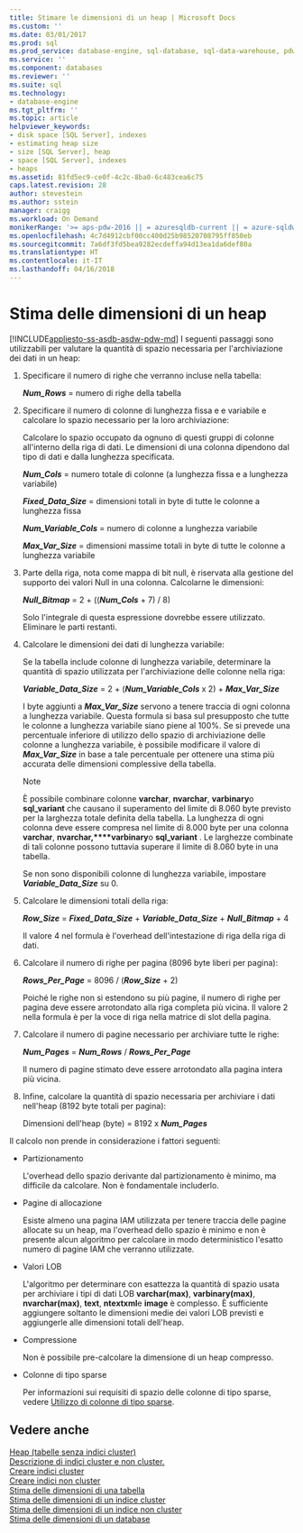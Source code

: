 ```yaml
---
title: Stimare le dimensioni di un heap | Microsoft Docs
ms.custom: ''
ms.date: 03/01/2017
ms.prod: sql
ms.prod_service: database-engine, sql-database, sql-data-warehouse, pdw
ms.service: ''
ms.component: databases
ms.reviewer: ''
ms.suite: sql
ms.technology:
- database-engine
ms.tgt_pltfrm: ''
ms.topic: article
helpviewer_keywords:
- disk space [SQL Server], indexes
- estimating heap size
- size [SQL Server], heap
- space [SQL Server], indexes
- heaps
ms.assetid: 81fd5ec9-ce0f-4c2c-8ba0-6c483cea6c75
caps.latest.revision: 28
author: stevestein
ms.author: sstein
manager: craigg
ms.workload: On Demand
monikerRange: '>= aps-pdw-2016 || = azuresqldb-current || = azure-sqldw-latest || >= sql-server-2016 || = sqlallproducts-allversions'
ms.openlocfilehash: 4c7d4912cbf00cc400d25b98520708795ff850eb
ms.sourcegitcommit: 7a6df3fd5bea9282ecdeffa94d13ea1da6def80a
ms.translationtype: HT
ms.contentlocale: it-IT
ms.lasthandoff: 04/16/2018
---
```

# <a name="estimate-the-size-of-a-heap"></a>Stima delle dimensioni di un heap
[!INCLUDE[appliesto-ss-asdb-asdw-pdw-md](../../includes/appliesto-ss-asdb-asdw-pdw-md.md)]
  I seguenti passaggi sono utilizzabili per valutare la quantità di spazio necessaria per l'archiviazione dei dati in un heap:  
  
1.  Specificare il numero di righe che verranno incluse nella tabella:  
  
     ***Num_Rows***  = numero di righe della tabella  
  
2.  Specificare il numero di colonne di lunghezza fissa e e variabile e calcolare lo spazio necessario per la loro archiviazione:  
  
     Calcolare lo spazio occupato da ognuno di questi gruppi di colonne all'interno della riga di dati. Le dimensioni di una colonna dipendono dal tipo di dati e dalla lunghezza specificata.  
  
     ***Num_Cols***  = numero totale di colonne (a lunghezza fissa e a lunghezza variabile)  
  
     ***Fixed_Data_Size***  = dimensioni totali in byte di tutte le colonne a lunghezza fissa  
  
     ***Num_Variable_Cols***  = numero di colonne a lunghezza variabile  
  
     ***Max_Var_Size***  = dimensioni massime totali in byte di tutte le colonne a lunghezza variabile  
  
3.  Parte della riga, nota come mappa di bit null, è riservata alla gestione del supporto dei valori Null in una colonna. Calcolarne le dimensioni:  
  
     ***Null_Bitmap***  = 2 + ((***Num_Cols*** + 7) / 8)  
  
     Solo l'integrale di questa espressione dovrebbe essere utilizzato. Eliminare le parti restanti.  
  
4.  Calcolare le dimensioni dei dati di lunghezza variabile:  
  
     Se la tabella include colonne di lunghezza variabile, determinare la quantità di spazio utilizzata per l'archiviazione delle colonne nella riga:  
  
     ***Variable_Data_Size***  = 2 + (***Num_Variable_Cols*** x 2) + ***Max_Var_Size***  
  
     I byte aggiunti a ***Max_Var_Size*** servono a tenere traccia di ogni colonna a lunghezza variabile. Questa formula si basa sul presupposto che tutte le colonne a lunghezza variabile siano piene al 100%. Se si prevede una percentuale inferiore di utilizzo dello spazio di archiviazione delle colonne a lunghezza variabile, è possibile modificare il valore di ***Max_Var_Size*** in base a tale percentuale per ottenere una stima più accurata delle dimensioni complessive della tabella.  
  
    > [!NOTE]  
    >  È possibile combinare colonne **varchar**, **nvarchar**, **varbinary**o **sql_variant** che causano il superamento del limite di 8.060 byte previsto per la larghezza totale definita della tabella. La lunghezza di ogni colonna deve essere compresa nel limite di 8.000 byte per una colonna **varchar**, **nvarchar,****varbinary**o **sql_variant** . Le larghezze combinate di tali colonne possono tuttavia superare il limite di 8.060 byte in una tabella.  
  
     Se non sono disponibili colonne di lunghezza variabile, impostare ***Variable_Data_Size*** su 0.  
  
5.  Calcolare le dimensioni totali della riga:  
  
     ***Row_Size***  = ***Fixed_Data_Size*** + ***Variable_Data_Size*** + ***Null_Bitmap*** + 4  
  
     Il valore 4 nel formula è l'overhead dell'intestazione di riga della riga di dati.  
  
6.  Calcolare il numero di righe per pagina (8096 byte liberi per pagina):  
  
     ***Rows_Per_Page***  = 8096 / (***Row_Size*** + 2)  
  
     Poiché le righe non si estendono su più pagine, il numero di righe per pagina deve essere arrotondato alla riga completa più vicina. Il valore 2 nella formula è per la voce di riga nella matrice di slot della pagina.  
  
7.  Calcolare il numero di pagine necessario per archiviare tutte le righe:  
  
     ***Num_Pages***  = ***Num_Rows*** / ***Rows_Per_Page***  
  
     Il numero di pagine stimato deve essere arrotondato alla pagina intera più vicina.  
  
8.  Infine, calcolare la quantità di spazio necessaria per archiviare i dati nell'heap (8192 byte totali per pagina):  
  
     Dimensioni dell'heap (byte) = 8192 x ***Num_Pages***  
  
 Il calcolo non prende in considerazione i fattori seguenti:  
  
-   Partizionamento  
  
     L'overhead dello spazio derivante dal partizionamento è minimo, ma difficile da calcolare. Non è fondamentale includerlo.  
  
-   Pagine di allocazione  
  
     Esiste almeno una pagina IAM utilizzata per tenere traccia delle pagine allocate su un heap, ma l'overhead dello spazio è minimo e non è presente alcun algoritmo per calcolare in modo deterministico l'esatto numero di pagine IAM che verranno utilizzate.  
  
-   Valori LOB  
  
     L'algoritmo per determinare con esattezza la quantità di spazio usata per archiviare i tipi di dati LOB **varchar(max)**, **varbinary(max)**, **nvarchar(max)**, **text**, **ntextxml**e **image** è complesso. È sufficiente aggiungere soltanto le dimensioni medie dei valori LOB previsti e aggiungerle alle dimensioni totali dell'heap.  
  
-   Compressione  
  
     Non è possibile pre-calcolare la dimensione di un heap compresso.  
  
-   Colonne di tipo sparse  
  
     Per informazioni sui requisiti di spazio delle colonne di tipo sparse, vedere [Utilizzo di colonne di tipo sparse](../../relational-databases/tables/use-sparse-columns.md).  
  
## <a name="see-also"></a>Vedere anche  
 [Heap &#40;tabelle senza indici cluster&#41;](../../relational-databases/indexes/heaps-tables-without-clustered-indexes.md)   
 [Descrizione di indici cluster e non cluster.](../../relational-databases/indexes/clustered-and-nonclustered-indexes-described.md)   
 [Creare indici cluster](../../relational-databases/indexes/create-clustered-indexes.md)   
 [Creare indici non cluster](../../relational-databases/indexes/create-nonclustered-indexes.md)   
 [Stima delle dimensioni di una tabella](../../relational-databases/databases/estimate-the-size-of-a-table.md)   
 [Stima delle dimensioni di un indice cluster](../../relational-databases/databases/estimate-the-size-of-a-clustered-index.md)   
 [Stima delle dimensioni di un indice non cluster](../../relational-databases/databases/estimate-the-size-of-a-nonclustered-index.md)   
 [Stima delle dimensioni di un database](../../relational-databases/databases/estimate-the-size-of-a-database.md)  
  
  
